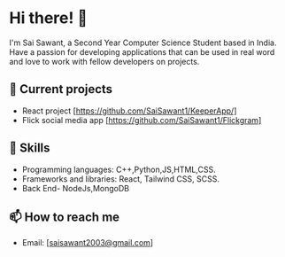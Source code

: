 # Hi there! 👋

I'm Sai Sawant, a Second Year Computer Science Student based in India. Have a passion for developing applications that can be used in real word and love to work with fellow developers on projects.

## 🔭 Current projects
- React project [https://github.com/SaiSawant1/KeeperApp/]
- Flick social media app [https://github.com/SaiSawant1/Flickgram]

## 🌱 Skills

- Programming languages: C++,Python,JS,HTML,CSS.
- Frameworks and libraries: React, Tailwind CSS, SCSS.
- Back End- NodeJs,MongoDB 

## 📫 How to reach me

- Email: [saisawant2003@gmail.com]


<!---
SaiSawant1/SaiSawant1 is a ✨ special ✨ repository because its `README.md` (this file) appears on your GitHub profile.
You can click the Preview link to take a look at your changes.
--->
